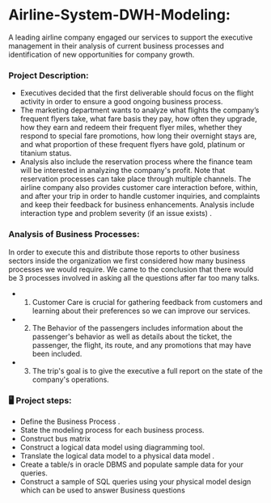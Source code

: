 # Airline-System-DWH-Modeling:


A leading airline company engaged our services to support the executive management in their analysis of current business processes and identification of new opportunities for company growth.

### Project Description:


* Executives decided that the first deliverable should focus on the flight activity in order to ensure a good ongoing business process.
* The marketing department wants to analyze what flights the company’s frequent flyers take, what fare basis they pay, how often they upgrade, how they earn and redeem their frequent flyer miles, whether they respond to special fare promotions, how long their overnight stays are, and what proportion of these frequent flyers have gold, platinum or titanium status.
* Analysis also include the reservation process where the finance team will be interested in analyzing the company's profit. Note that reservation processes can take place through multiple channels. The airline company also provides customer care interaction before, within, and after your trip in order to handle customer inquiries, and complaints and keep their feedback for business enhancements. Analysis include interaction type and problem severity (if an issue exists) .
### Analysis of Business Processes: 
 
 In order to execute this and distribute those reports to other business sectors inside the organization we first considered how many business processes we would require. We came to the conclusion that there would be 3 processes involved in asking all the questions after far too many talks.
*  1) Customer Care is crucial for gathering feedback from customers and learning about their preferences so we can improve our services.
*  2) The Behavior of the passengers includes information about the passenger's behavior as well as details about the ticket, the passenger, the flight, its route, and       any promotions that may have been included.
 * 3) The trip's goal is to give the executive a full report on the state of the company's operations.
 
### 🖥 Project steps:

* Define the Business Process . 
* State the modeling process for each business process.
* Construct bus matrix
* Construct a logical data model using diagramming tool. 
* Translate the logical data model to a physical data model .
* Create a table/s in oracle DBMS and populate sample data for your queries.
* Construct a sample of SQL queries using your physical model design which can be used to answer Business questions 
    


 
